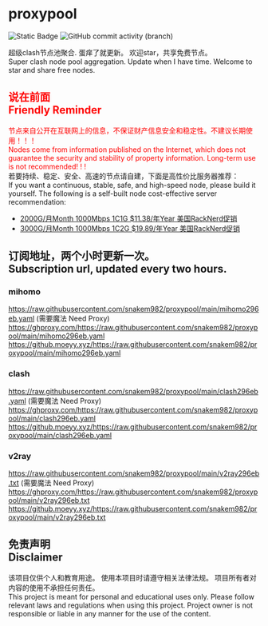 # proxypool

![Static Badge](https://img.shields.io/badge/ss|ssr|vmess|vless|trojan-free-orange)
![GitHub commit activity (branch)](https://img.shields.io/github/commit-activity/w/snakem982/proxypool?color=DC52FC)


超级clash节点池聚合.
蛋痒了就更新。
欢迎star，共享免费节点。
<br/>
Super clash node pool aggregation.
Update when I have time.
Welcome to star and share free nodes.

## <font color="red">说在前面<br/>Friendly Reminder</font>
<font color="red">节点来自公开在互联网上的信息，不保证财产信息安全和稳定性。不建议长期使用！！！<br/>
Nodes come from information published on the Internet,
which does not guarantee the security and stability of property information.
Long-term use is not recommended! ! !</font><br/>
若要持续、稳定、安全、高速的节点请自建，下面是高性价比服务器推荐：<br/>
If you want a continuous, stable, safe, and high-speed node, please build it yourself.
The following is a self-built node cost-effective server recommendation:
- [2000G/月Month 1000Mbps 1C1G $11.38/年Year 美国RackNerd促销](https://my.racknerd.com/aff.php?aff=8613 "美国RackNerd")
- [3000G/月Month 1000Mbps 1C2G $19.89/年Year 美国RackNerd促销](https://my.racknerd.com/aff.php?aff=8613 "美国RackNerd")

## 订阅地址，两个小时更新一次。<br/>Subscription url, updated every two hours.
### mihomo
https://raw.githubusercontent.com/snakem982/proxypool/main/mihomo296eb.yaml  (需要魔法 Need Proxy)
https://ghproxy.com/https://raw.githubusercontent.com/snakem982/proxypool/main/mihomo296eb.yaml
https://github.moeyy.xyz/https://raw.githubusercontent.com/snakem982/proxypool/main/mihomo296eb.yaml
### clash
https://raw.githubusercontent.com/snakem982/proxypool/main/clash296eb.yaml  (需要魔法 Need Proxy)
https://ghproxy.com/https://raw.githubusercontent.com/snakem982/proxypool/main/clash296eb.yaml
https://github.moeyy.xyz/https://raw.githubusercontent.com/snakem982/proxypool/main/clash296eb.yaml
### v2ray
https://raw.githubusercontent.com/snakem982/proxypool/main/v2ray296eb.txt  (需要魔法 Need Proxy)
https://ghproxy.com/https://raw.githubusercontent.com/snakem982/proxypool/main/v2ray296eb.txt
https://github.moeyy.xyz/https://raw.githubusercontent.com/snakem982/proxypool/main/v2ray296eb.txt


## 免责声明 <br/>Disclaimer
该项目仅供个人和教育用途。
使用本项目时请遵守相关法律法规。
项目所有者对内容的使用不承担任何责任。
<br/>
This project is meant for personal and educational uses only.
Please follow relevant laws and regulations when using this project.
Project owner is not responsible or liable in any manner for the use of the content.
